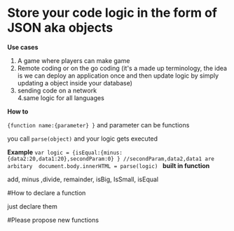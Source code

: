 <h1>                                          Store your code logic in the form of JSON aka objects                                  </h1>

<b>Use cases</b>

  1. A game where players can make game<br>
  2. Remote coding or on the go coding (it's a made up terminology, the idea is we can deploy an application once and then update logic by simply updating a object inside your database)
  3. sending code on a network<br>
  4.same logic for all languages
  
<b>How to</b>

``{function name:{parameter} }`` and parameter can be functions 

you call ``parse(object)`` and your logic gets executed
  
    
<b>Example</b>
``var logic = {isEqual:{minus:{data2:20,data1:20},secondParam:0} } //secondParam,data2,data1 are arbitary 
document.body.innerHTML = parse(logic)
``
<b>built in function</b>

add, minus ,divide, remainder, isBig, IsSmall, isEqual

#How to declare a function

just declare them

#Please propose new functions
